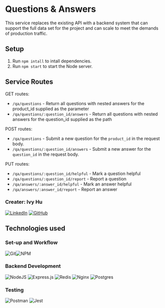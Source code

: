 # Questions & Answers
This service replaces the existing API with a backend system that can support the full data set for the project and can scale to meet the demands of production traffic.

## Setup

1. Run `npm intall` to intall dependencies.
2. Run `npm start` to start the Node server.

## Service Routes

GET routes:
* `/qa/questions` - Return all questions with nested answers for the product_id supplied as the parameter
* `/qa/questions/:question_id/answers` - Return all questions with nested answers for the question_id supplied as the path

POST routes:
* `/qa/questions` - Submit a new question for the `product_id` in the request body.
* `/qa/questions/:question_id/answers` - Submit a new answer for the `question_id` in the request body.

PUT routes:
* `/qa/questions/:question_id/helpful` - Mark a question helpful
* `/qa/questions/:question_id/report` - Report a question
* `/qa/answers/:answer_id/helpful` - Mark an answer helpful
* `/qa/answers/:answer_id/report` - Report an answer


### **Creater: Ivy Hu**
[![LinkedIn](https://img.shields.io/badge/linkedin-%230077B5.svg?style=for-the-badge&logo=linkedin&logoColor=white)](https://www.linkedin.com/in/ivyhu630/)
[![GitHub](https://img.shields.io/badge/github-%23121011.svg?style=for-the-badge&logo=github&logoColor=white)](https://github.com/ivyhu630)


## Technologies used
### **Set-up and Workflow**
![Git](https://img.shields.io/badge/git-%23F05033.svg?style=for-the-badge&logo=git&logoColor=white)![NPM](https://img.shields.io/badge/NPM-%23000000.svg?style=for-the-badge&logo=npm&logoColor=white)
### **Backend Development**
![NodeJS](https://img.shields.io/badge/node.js-6DA55F?style=for-the-badge&logo=node.js&logoColor=white)
![Express.js](https://img.shields.io/badge/express.js-%23404d59.svg?style=for-the-badge&logo=express&logoColor=%2361DAFB)
![Redis](https://img.shields.io/badge/redis-%23DD0031.svg?style=for-the-badge&logo=redis&logoColor=white)
![Nginx](https://img.shields.io/badge/nginx-%23009639.svg?style=for-the-badge&logo=nginx&logoColor=white)
![Postgres](https://img.shields.io/badge/postgres-%23316192.svg?style=for-the-badge&logo=postgresql&logoColor=white)
### **Testing**
![Postman](https://img.shields.io/badge/Postman-FF6C37?style=for-the-badge&logo=postman&logoColor=white)
![Jest](https://img.shields.io/badge/-jest-%23C21325?style=for-the-badge&logo=jest&logoColor=white)
